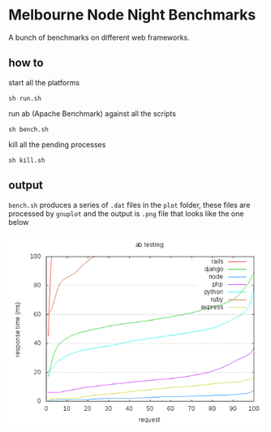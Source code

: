 Melbourne Node Night Benchmarks
====================

A bunch of benchmarks on different web frameworks.


how to
-------

start all the platforms

    sh run.sh

run ab (Apache Benchmark) against all the scripts

    sh bench.sh

kill all the pending processes

    sh kill.sh


output
-------

``bench.sh`` produces a series of ``.dat`` files in the ``plot`` folder, 
these files are processed by ``gnuplot`` and the output is ``.png`` file that looks
like the one below

![sample-output](http://github.com/gvnn/nodenight-benchmarks/raw/master/sample-output.png)